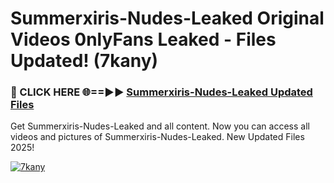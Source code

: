 # Summerxiris-Nudes-Leaked Original Videos 0nlyFans Leaked - Files Updated! (7kany)

<h3>🔴 CLICK HERE 🌐==►► <a href="https://tinyurl.com/4mcuefdz" rel="nofollow">Summerxiris-Nudes-Leaked Updated Files</a></h3>

Get Summerxiris-Nudes-Leaked and all content. Now you can access all videos and pictures of Summerxiris-Nudes-Leaked. New Updated Files 2025!

[![7kany](https://i.imgur.com/StAQSOY.gif)](https://tinyurl.com/4mcuefdz)
